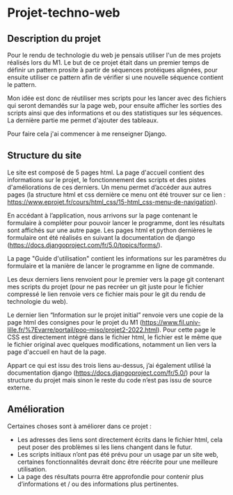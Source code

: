 # Projet-techno-web

## Description du projet
Pour le rendu de technologie du web je pensais utiliser l'un de mes projets réalisés lors du M1.
Le but de ce projet était dans un premier temps de définir un pattern prosite à partir de séquences protéiques alignées, pour ensuite utiliser ce pattern afin de vérifier si une nouvelle séquence contient le pattern.

Mon idée est donc de réutiliser mes scripts pour les lancer avec des fichiers qui seront demandés sur la page web, pour ensuite afficher les sorties des scripts ainsi que des informations et ou des statistiques sur les séquences. La dernière partie me permet d'ajouter des tableaux.

Pour faire cela j'ai commencer à me renseigner Django.

## Structure du site

Le site est composé de 5 pages html. La page d'accueil contient des informations sur le projet, le fonctionnement des
scripts et des pistes d'améliorations de ces derniers. Un menu permet d’accéder aux autres pages (la structure html 
et css dernière ce menu ont été trouver sur ce lien : https://www.eprojet.fr/cours/html_css/15-html_css-menu-de-navigation).

En accédant à l’application, nous arrivons sur la page contenant le formulaire à compléter pour pouvoir lancer 
le programme, dont les résultats sont affichés sur une autre page. Les pages html et python dernières le formulaire 
ont été réalisés en suivant la documentation de django (https://docs.djangoproject.com/fr/5.0/topics/forms/). 

La page "Guide d'utilisation" contient les informations sur les paramètres du formulaire et la manière de lancer le 
programme en ligne de commande.

Les deux derniers liens renvoient pour le premier vers la page git contenant mes scripts du projet (pour ne pas recréer 
un git juste pour le fichier compressé le lien renvoie vers ce fichier mais pour le git du rendu de technologie du web).

Le dernier lien “Information sur le projet initial” renvoie vers une copie de la page html des consignes pour le projet 
du M1 (https://www.fil.univ-lille.fr/%7Evarre/portail/poo-miso/projet2-2022.html). Pour cette page le CSS est directement 
intégré dans le fichier html, le fichier est le même que le fichier original avec quelques modifications, notamment un 
lien vers la page d'accueil en haut de la page.

Appart ce qui est issu des trois liens au-dessus, j’ai également utilisé la documentation django 
(https://docs.djangoproject.com/fr/5.0/) pour la structure du projet mais sinon le reste du code n’est pas 
issu de source externe.

## Amélioration

Certaines choses sont à améliorer dans ce projet :
- Les adresses des liens sont directement écrits dans le fichier html, cela peut poser des problèmes 
si les liens changent dans le futur.
- Les scripts initiaux n’ont pas été prévu pour un usage par un site web, certaines fonctionnalités 
devrait donc être réécrite pour une meilleure utilisation.
- La page des résultats pourra être approfondie pour contenir plus d’informations et / ou des informations plus pertinentes.
